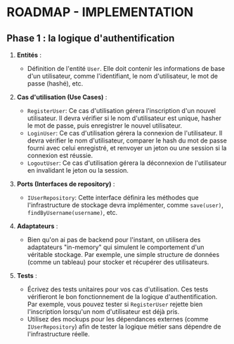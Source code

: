# ROADMAP - IMPLEMENTATION

## Phase 1 : la logique d'authentification

1. **Entités** :
   - Définition de l'entité `User`. Elle doit contenir les informations de base d'un utilisateur, comme l'identifiant, le nom d'utilisateur, le mot de passe (hashé), etc.

2. **Cas d'utilisation (Use Cases)** :
   - `RegisterUser`: Ce cas d'utilisation gérera l'inscription d'un nouvel utilisateur. Il devra vérifier si le nom d'utilisateur est unique, hasher le mot de passe, puis enregistrer le nouvel utilisateur.
   - `LoginUser`: Ce cas d'utilisation gérera la connexion de l'utilisateur. Il devra vérifier le nom d'utilisateur, comparer le hash du mot de passe fourni avec celui enregistré, et renvoyer un jeton ou une session si la connexion est réussie.
   - `LogoutUser`: Ce cas d'utilisation gérera la déconnexion de l'utilisateur en invalidant le jeton ou la session.

3. **Ports (Interfaces de repository)** :
   - `IUserRepository`: Cette interface définira les méthodes que l'infrastructure de stockage devra implémenter, comme `save(user)`, `findByUsername(username)`, etc.

4. **Adaptateurs** :
   - Bien qu'on ai pas de backend pour l'instant, on utilisera des adaptateurs "in-memory" qui simulent le comportement d'un véritable stockage. Par exemple, une simple structure de données (comme un tableau) pour stocker et récupérer des utilisateurs.

5. **Tests** :
   - Écrivez des tests unitaires pour vos cas d'utilisation. Ces tests vérifieront le bon fonctionnement de la logique d'authentification. Par exemple, vous pouvez tester si `RegisterUser` rejette bien l'inscription lorsqu'un nom d'utilisateur est déjà pris.
   - Utilisez des mockups pour les dépendances externes (comme `IUserRepository`) afin de tester la logique métier sans dépendre de l'infrastructure réelle.
